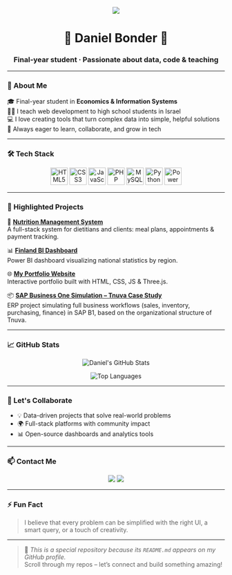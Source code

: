 <p align="center">
  <img src="https://readme-typing-svg.herokuapp.com?font=Raleway&size=22&pause=1000&color=003366&center=true&vCenter=true&width=600&lines=Hi+there!+I'm+Daniel+Bonder+👋;Full-stack+Developer+%2F+Data+Analyst;Welcome+to+my+GitHub+profile!" />
</p>

<h1 align="center">🌟 Daniel Bonder 🌟</h1>
<h3 align="center">Final-year student · Passionate about data, code & teaching</h3>

---

### 📘 About Me
🎓 Final-year student in **Economics & Information Systems**  
👨‍🏫 I teach web development to high school students in Israel  
💻 I love creating tools that turn complex data into simple, helpful solutions  
🚀 Always eager to learn, collaborate, and grow in tech

---

### 🛠️ Tech Stack

<p align="center">
  <img src="https://cdn.jsdelivr.net/gh/devicons/devicon/icons/html5/html5-original.svg" height="40" alt="HTML5"/>
  <img src="https://cdn.jsdelivr.net/gh/devicons/devicon/icons/css3/css3-original.svg" height="40" alt="CSS3"/>
  <img src="https://cdn.jsdelivr.net/gh/devicons/devicon/icons/javascript/javascript-original.svg" height="40" alt="JavaScript"/>
  <img src="https://cdn.jsdelivr.net/gh/devicons/devicon/icons/php/php-original.svg" height="40" alt="PHP"/>
  <img src="https://cdn.jsdelivr.net/gh/devicons/devicon/icons/mysql/mysql-original.svg" height="40" alt="MySQL"/>
  <img src="https://cdn.jsdelivr.net/gh/devicons/devicon/icons/python/python-original.svg" height="40" alt="Python"/>
  <img src="https://upload.wikimedia.org/wikipedia/commons/c/cf/New_Power_BI_Logo.svg" height="40" alt="Power BI"/>
</p>

---

### 📌 Highlighted Projects

🧠 **[Nutrition Management System](https://github.com/DanielBonder/diet)**  
A full-stack system for dietitians and clients: meal plans, appointments & payment tracking.

📊 **[Finland BI Dashboard](https://github.com/DanielBonder/Finland-BI-Dashboard)**  
Power BI dashboard visualizing national statistics by region.

🌐 **[My Portfolio Website](https://github.com/DanielBonder/portfolio)**  
Interactive portfolio built with HTML, CSS, JS & Three.js.

📦 **[SAP Business One Simulation – Tnuva Case Study](https://github.com/DanielBonder/sapb1-tnuva-simulation)**  
ERP project simulating full business workflows (sales, inventory, purchasing, finance) in SAP B1, based on the organizational structure of Tnuva.

---

### 📈 GitHub Stats

<p align="center">
  <img src="https://github-readme-stats.vercel.app/api?username=DanielBonder&show_icons=true&theme=default" alt="Daniel's GitHub Stats" />
</p>

<p align="center">
  <img src="https://github-readme-stats.vercel.app/api/top-langs/?username=DanielBonder&layout=compact&langs_count=6" alt="Top Languages" />
</p>

---

### 🤝 Let's Collaborate

- 💡 Data-driven projects that solve real-world problems  
- 🌍 Full-stack platforms with community impact  
- 📊 Open-source dashboards and analytics tools

---

### 📫 Contact Me

<p align="center">
  <a href="https://www.linkedin.com/in/daniel-bonder1/"><img src="https://img.shields.io/badge/LinkedIn-Daniel_Bonder-blue?style=flat-square&logo=linkedin" /></a>
  <a href="mailto:Danielbonder123@gmail.com"><img src="https://img.shields.io/badge/Email-Danielbonder123@gmail.com-red?style=flat-square&logo=gmail" /></a>
</p>

---

### ⚡ Fun Fact
> I believe that every problem can be simplified with the right UI, a smart query, or a touch of creativity.

---

> 📝 _This is a special repository because its `README.md` appears on my GitHub profile._  
> Scroll through my repos – let’s connect and build something amazing!
